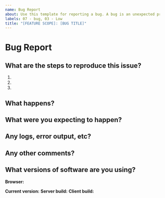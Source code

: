 ```yaml
---
name: Bug Report
about: Use this template for reporting a bug. A bug is an unexpected problem or unintended behavior that breaks functionality. However, UX improvements should be documented as an enhancement.
labels: 07 - bug, 03 - Low
title: "[FEATURE SCOPE]: [BUG TITLE]"
---
```


<!--
# Instructions
Labels for change type and priority are automatically assigned at the time of creation. 
**The default priority is Low. Please change the priority label if this requires more attention.**

Here are suggestions to help you set the correct priority but changes can be made at your discretion.

If this bug is related to:
- lying about data
- core functionality that is broken
please set the priority to Critical.

If this bug is related to:  
  - Current series objectives
  - Next major release objectives
  - Impacting or Requested by multiple customers
please set the priority to High.

If this bug does not meet the above criteria but is more important,
please set the priority to Medium. 
-->

# Bug Report

## What are the steps to reproduce this issue?

1. 
2. 
3. 

## What happens?



## What were you expecting to happen?



## Any logs, error output, etc?



## Any other comments?



## What versions of software are you using?

**Browser:** 

**Current version:**
**Server build:**
**Client build:** 
